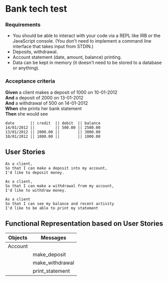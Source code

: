 # Bank tech test

### Requirements

* You should be able to interact with your code via a REPL like IRB or the JavaScript console. (You don't need to implement a command line interface that takes input from STDIN.)
* Deposits, withdrawal.
* Account statement (date, amount, balance) printing.
* Data can be kept in memory (it doesn't need to be stored to a database or anything).

### Acceptance criteria

**Given** a client makes a deposit of 1000 on 10-01-2012  
**And** a deposit of 2000 on 13-01-2012  
**And** a withdrawal of 500 on 14-01-2012  
**When** she prints her bank statement  
**Then** she would see

```
date       || credit  || debit  || balance
14/01/2012 ||         || 500.00 || 2500.00
13/01/2012 || 2000.00 ||        || 3000.00
10/01/2012 || 1000.00 ||        || 1000.00
```

## User Stories

```
As a client,
So that I can make a deposit into my account,
I'd like to deposit money.
```

```
As a client,
So that I can make a withdrawal from my account,
I'd like to withdraw money.
```

```
As a client
So that I can see my balance and recent activity
I'd like to be able to print my statement
```

## Functional Representation based on User Stories

| Objects | Messages        |
| ------- | --------------- |
| Account |
|         | make_deposit    |
|         | make_withdrawal |
|         | print_statement |
